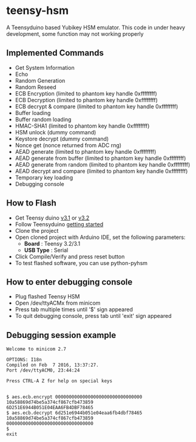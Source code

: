 # teensy-hsm
A Teensyduino based Yubikey HSM emulator. This code in under heavy development, some function may not working properly

## Implemented Commands
- Get System Information
- Echo
- Random Generation
- Random Reseed
- ECB Encryption (limited to phantom key handle 0xffffffff)
- ECB Decryption (limited to phantom key handle 0xffffffff)
- ECB decrypt & compare (limited to phantom key handle 0xffffffff)
- Buffer loading
- Buffer random loading
- HMAC-SHA1 (limited to phantom key handle 0xffffffff)
- HSM unlock (dummy command)
- Keystore decrypt (dummy command)
- Nonce get (nonce returned from ADC rng)
- AEAD generate (limited to phantom key handle 0xffffffff)
- AEAD generate from buffer (limited to phantom key handle 0xffffffff)
- AEAD generate from random (limited to phantom key handle 0xffffffff)
- AEAD decrypt and compare (limited to phantom key handle 0xffffffff)
- Temporary key loading
- Debugging console

## How to Flash
- Get Teensy duino [v3.1](http://www.pjrc.com/store/teensy31.html) or [v3.2](http://www.pjrc.com/store/teensy32.html)
- Follow Teensyduino [getting started](http://www.pjrc.com/teensy/td_download.html)
- Clone the project
- Open cloned project with Arduino IDE, set the following parameters:
    - **Board** : Teensy 3.2/3.1
    - **USB Type** : Serial
- Click Compile/Verify and press reset button
- To test flashed software, you can use python-pyhsm 

## How to enter debugging console
- Plug flashed Teensy HSM
- Open /dev/ttyACMx from minicom
- Press tab multiple times until '$' sign appeared
- To quit debugging console, press tab until 'exit' sign appeared

## Debugging session example

```
Welcome to minicom 2.7

OPTIONS: I18n 
Compiled on Feb  7 2016, 13:37:27.
Port /dev/ttyACM0, 23:44:24

Press CTRL-A Z for help on special keys


$ aes.ecb.encrypt 00000000000000000000000000000000 10a58869d74be5a374cf867cfb473859
6D251E6944B051E04EAA6FB4DBF78465
$ aes.ecb.decrypt 6d251e6944b051e04eaa6fb4dbf78465 10a58869d74be5a374cf867cfb473859
00000000000000000000000000000000
$ 
exit
```
